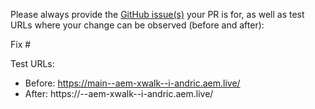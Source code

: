 Please always provide the [GitHub issue(s)](../issues) your PR is for, as well as test URLs where your change can be observed (before and after):

Fix #<gh-issue-id>

Test URLs:
- Before: https://main--aem-xwalk--i-andric.aem.live/
- After: https://<branch>--aem-xwalk--i-andric.aem.live/
